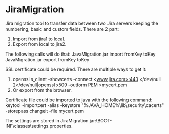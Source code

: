 # JiraMigration
Jira migration tool to transfer data between two Jira servers keeping the numbering, basic and custom fields.
There are 2 part:
1. Import from jira1 to local.
2. Export from local to jira2.

The following calls will do that:
JavaMigration.jar import fromKey toKey
JavaMigration.jar export fromKey toKey

SSL certificate could be required.
There are multiple ways to get it:
1. openssl s_client -showcerts -connect <www.jira.com>:443 </dev/null 2>/dev/null|openssl x509 -outform PEM >mycert.pem
2. Or export from the browser.

Certificate file could be imported to java with the following command:
keytool -importcert -alias <alias> -keystore "%JAVA_HOME%\lib\security\cacerts" -storepass changeit -file mycert.pem


The settings are stored in JiraMigration.jar:\BOOT-INF\classes\settings.properties.
